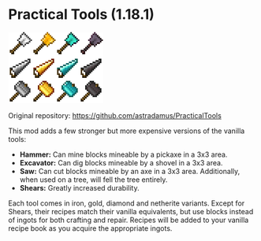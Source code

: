 # Practical Tools (1.18.1)

![the tools!](banner.png)

Original repository: https://github.com/astradamus/PracticalTools

This mod adds a few stronger but more expensive versions of the vanilla tools: 
 - **Hammer:** Can mine blocks mineable by a pickaxe in a 3x3 area.
 - **Excavator:** Can dig blocks mineable by a shovel in a 3x3 area.
 - **Saw:** Can cut blocks mineable by an axe in a 3x3 area. Additionally, when used on a tree, will fell the tree entirely.
 - **Shears:** Greatly increased durability.

Each tool comes in iron, gold, diamond and netherite variants. Except for Shears, their recipes match their vanilla equivalents, but use blocks instead of ingots for both crafting and repair. Recipes will be added to your vanilla recipe book as you acquire the appropriate ingots.

